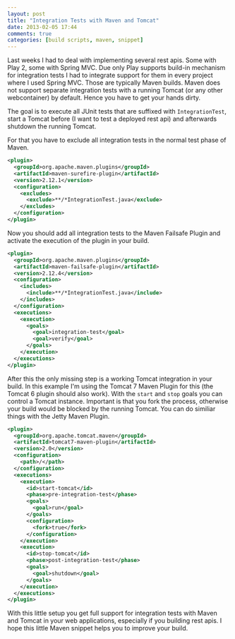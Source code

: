 ```yaml
---
layout: post
title: "Integration Tests with Maven and Tomcat"
date: 2013-02-05 17:44
comments: true
categories: [build scripts, maven, snippet]
---
```


Last weeks I had to deal with implementing several rest apis. Some with Play 2, some with Spring MVC. Due only Play supports build-in mechanism for integration tests I had to integrate support for them in every project where I used Spring MVC. Those are typically Maven builds. Maven does not support separate integration tests with a running Tomcat (or any other webcontainer) by default. Hence you have to get your hands dirty.<!-- more -->

The goal is to execute all JUnit tests that are suffixed with ``IntegrationTest``, start a Tomcat before (I want to test a deployed rest api) and afterwards shutdown the running Tomcat.

For that you have to exclude all integration tests in the normal test phase of Maven.

``` xml First, disable all integration tests during normale test phase
<plugin>
  <groupId>org.apache.maven.plugins</groupId>
  <artifactId>maven-surefire-plugin</artifactId>
  <version>2.12.1</version>
  <configuration>
    <excludes>
      <exclude>**/*IntegrationTest.java</exclude>
    </excludes>
  </configuration>
</plugin>
```

Now you should add all integration tests to the Maven Failsafe Plugin and activate the execution of the plugin in your build.

``` xml Configure the Failsafe Plugin appropriately
<plugin>
  <groupId>org.apache.maven.plugins</groupId>
  <artifactId>maven-failsafe-plugin</artifactId>
  <version>2.12.4</version>
  <configuration>
    <includes>
      <include>**/*IntegrationTest.java</include>
    </includes>
  </configuration>
  <executions>
    <execution>
      <goals>
        <goal>integration-test</goal>
        <goal>verify</goal>
      </goals>
    </execution>
  </executions>
</plugin>
```

After this the only missing step is a working Tomcat integration in your build. In this example I'm using the Tomcat 7 Maven Plugin for this (the Tomcat 6 plugin should also work). With the ``start`` and ``stop`` goals you can control a Tomcat instance. Important is that you fork the process, otherwise your build would be blocked by the running Tomcat. You can do similiar things with the Jetty Maven Plugin.

``` xml Start Tomcat before all integration tests and stop it afterwards
<plugin>
  <groupId>org.apache.tomcat.maven</groupId>
  <artifactId>tomcat7-maven-plugin</artifactId>
  <version>2.0</version>
  <configuration>
    <path>/</path>
  </configuration>
  <executions>
    <execution>
      <id>start-tomcat</id>
      <phase>pre-integration-test</phase>
      <goals>
        <goal>run</goal>
      </goals>
      <configuration>
        <fork>true</fork>
      </configuration>
    </execution>
    <execution>
      <id>stop-tomcat</id>
      <phase>post-integration-test</phase>
      <goals>
        <goal>shutdown</goal>
      </goals>
    </execution>
  </executions>
</plugin>
```

With this little setup you get full support for integration tests with Maven and Tomcat in your web applications, especially if you building rest apis. I hope this little Maven snippet helps you to improve your build.